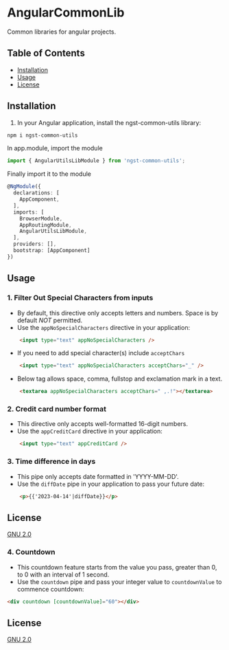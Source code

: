 # AngularCommonLib
Common libraries for angular projects.

## Table of Contents

- [Installation](#Installation)
- [Usage](#Usage)
- [License](#License)


## Installation
1. In your Angular application, install the ngst-common-utils library:

```perl
npm i ngst-common-utils
```

In app.module, import the module
```typescript
import { AngularUtilsLibModule } from 'ngst-common-utils';
```
Finally import it to the module
```typescript
@NgModule({
  declarations: [
    AppComponent,
  ],
  imports: [
    BrowserModule,
    AppRoutingModule,
    AngularUtilsLibModule,
  ],
  providers: [],
  bootstrap: [AppComponent]
})
```

## Usage

### 1. Filter Out Special Characters from inputs
- By default, this directive only accepts letters and numbers. Space is by default *NOT* permitted.
- Use the `appNoSpecialCharacters` directive in your application:

```html
    <input type="text" appNoSpecialCharacters />
```

- If you need to add special character(s) include `acceptChars` 
```html
    <input type="text" appNoSpecialCharacters acceptChars="_" />
```

- Below tag allows space, comma, fullstop and exclamation mark in a text.
```html
    <textarea appNoSpecialCharacters acceptChars=" ,.!"></textarea>
```

### 2. Credit card number format
- This directive only accepts well-formatted 16-digit numbers.
- Use the `appCreditCard` directive in your application:

```html
    <input type="text" appCreditCard />
```
### 3. Time difference in days
- This pipe only accepts date formatted in 'YYYY-MM-DD'.
- Use the `diffDate` pipe in your application to pass your future date:
```html
    <p>{{'2023-04-14'|diffDate}}</p>
```

## License

[GNU 2.0](https://www.gnu.org/licenses/old-licenses/gpl-2.0.html)

### 4. Countdown
- This countdown feature starts from the value you pass, greater than 0, to 0 with an interval of 1 second.
- Use the `countdown` pipe and pass your integer value to `countdownValue` to commence countdown:
  
```html
<div countdown [countdownValue]="60"></div>
```

## License

[GNU 2.0](https://www.gnu.org/licenses/old-licenses/gpl-2.0.html)